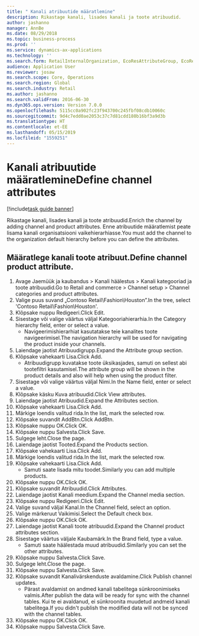 ```yaml
---
title: " Kanali atribuutide määratlemine"
description: Rikastage kanali, lisades kanali ja toote atribuudid.
author: jashanno
manager: AnnBe
ms.date: 08/29/2018
ms.topic: business-process
ms.prod: ''
ms.service: dynamics-ax-applications
ms.technology: ''
ms.search.form: RetailInternalOrganization, EcoResAttributeGroup, EcoResAttributeGroupAttribute, RetailAddChannelItems, RetailCatalogProductAttributeValue, RetailMedia
audience: Application User
ms.reviewer: josaw
ms.search.scope: Core, Operations
ms.search.region: Global
ms.search.industry: Retail
ms.author: jashanno
ms.search.validFrom: 2016-06-30
ms.dyn365.ops.version: Version 7.0.0
ms.openlocfilehash: 5115cc0a902fc23f943700c245fbf08cdb10060c
ms.sourcegitcommit: 9d4c7edd0ae2053c37c7d81cdd180b16bf3a9d3b
ms.translationtype: HT
ms.contentlocale: et-EE
ms.lasthandoff: 05/15/2019
ms.locfileid: "1559251"
---
```

# <a name="define-channel-attributes"></a><span data-ttu-id="6af40-103"> Kanali atribuutide määratlemine</span><span class="sxs-lookup"><span data-stu-id="6af40-103">Define channel attributes</span></span>

[!include[task guide banner](../includes/task-guide-banner.md)]

<span data-ttu-id="6af40-104">Rikastage kanali, lisades kanali ja toote atribuudid.</span><span class="sxs-lookup"><span data-stu-id="6af40-104">Enrich the channel by adding channel and product attributes.</span></span> <span data-ttu-id="6af40-105">Enne atribuutide määratlemist peate lisama kanali organisatsiooni vaikehierarhiasse.</span><span class="sxs-lookup"><span data-stu-id="6af40-105">You must add the channel to the organization default hierarchy before you can define the attributes.</span></span>


## <a name="define-channel-product-attribute"></a><span data-ttu-id="6af40-106">Määratlege kanali toote atribuut.</span><span class="sxs-lookup"><span data-stu-id="6af40-106">Define channel product attribute.</span></span>
1. <span data-ttu-id="6af40-107">Avage Jaemüük ja kaubandus > Kanali häälestus > Kanali kategooriad ja toote atribuudid.</span><span class="sxs-lookup"><span data-stu-id="6af40-107">Go to Retail and commerce > Channel setup > Channel categories and product attributes.</span></span>
2. <span data-ttu-id="6af40-108">Valige puus suvand „Contoso Retail\Fashion\Houston”.</span><span class="sxs-lookup"><span data-stu-id="6af40-108">In the tree, select 'Contoso Retail\Fashion\Houston'.</span></span>
3. <span data-ttu-id="6af40-109">Klõpsake nuppu Redigeeri.</span><span class="sxs-lookup"><span data-stu-id="6af40-109">Click Edit.</span></span>
4. <span data-ttu-id="6af40-110">Sisestage või valige väärtus väljal Kategooriahierarhia.</span><span class="sxs-lookup"><span data-stu-id="6af40-110">In the Category hierarchy field, enter or select a value.</span></span>
    * <span data-ttu-id="6af40-111">Navigeerimishierarhiat kasutatakse teie kanalites toote navigeerimisel.</span><span class="sxs-lookup"><span data-stu-id="6af40-111">The navigation hierarchy will be used for navigating the product inside your channels.</span></span>  
5. <span data-ttu-id="6af40-112">Laiendage jaotist Atribuudigrupp.</span><span class="sxs-lookup"><span data-stu-id="6af40-112">Expand the Attribute group section.</span></span>
6. <span data-ttu-id="6af40-113">Klõpsake vahekaarti Lisa.</span><span class="sxs-lookup"><span data-stu-id="6af40-113">Click Add.</span></span>
    * <span data-ttu-id="6af40-114">Atribuudigrupp kuvatakse toote üksikasjades, samuti on sellest abi tootefiltri kasutamisel.</span><span class="sxs-lookup"><span data-stu-id="6af40-114">The attribute group will be shown in the product details and also will help when using the product filter.</span></span>  
7. <span data-ttu-id="6af40-115">Sisestage või valige väärtus väljal Nimi.</span><span class="sxs-lookup"><span data-stu-id="6af40-115">In the Name field, enter or select a value.</span></span>
8. <span data-ttu-id="6af40-116">Klõpsake käsku Kuva atribuudid.</span><span class="sxs-lookup"><span data-stu-id="6af40-116">Click View attributes.</span></span>
9. <span data-ttu-id="6af40-117">Laiendage jaotist Atribuudid.</span><span class="sxs-lookup"><span data-stu-id="6af40-117">Expand the Attributes section.</span></span>
10. <span data-ttu-id="6af40-118">Klõpsake vahekaarti Lisa.</span><span class="sxs-lookup"><span data-stu-id="6af40-118">Click Add.</span></span>
11. <span data-ttu-id="6af40-119">Märkige loendis valitud rida.</span><span class="sxs-lookup"><span data-stu-id="6af40-119">In the list, mark the selected row.</span></span>
12. <span data-ttu-id="6af40-120">Klõpsake suvandit AddBtn.</span><span class="sxs-lookup"><span data-stu-id="6af40-120">Click AddBtn.</span></span>
13. <span data-ttu-id="6af40-121">Klõpsake nuppu OK.</span><span class="sxs-lookup"><span data-stu-id="6af40-121">Click OK.</span></span>
14. <span data-ttu-id="6af40-122">Klõpsake nuppu Salvesta.</span><span class="sxs-lookup"><span data-stu-id="6af40-122">Click Save.</span></span>
15. <span data-ttu-id="6af40-123">Sulgege leht.</span><span class="sxs-lookup"><span data-stu-id="6af40-123">Close the page.</span></span>
16. <span data-ttu-id="6af40-124">Laiendage jaotist Tooted.</span><span class="sxs-lookup"><span data-stu-id="6af40-124">Expand the Products section.</span></span>
17. <span data-ttu-id="6af40-125">Klõpsake vahekaarti Lisa.</span><span class="sxs-lookup"><span data-stu-id="6af40-125">Click Add.</span></span>
18. <span data-ttu-id="6af40-126">Märkige loendis valitud rida.</span><span class="sxs-lookup"><span data-stu-id="6af40-126">In the list, mark the selected row.</span></span>
19. <span data-ttu-id="6af40-127">Klõpsake vahekaarti Lisa.</span><span class="sxs-lookup"><span data-stu-id="6af40-127">Click Add.</span></span>
    * <span data-ttu-id="6af40-128">Samuti saate lisada mitu toodet.</span><span class="sxs-lookup"><span data-stu-id="6af40-128">Similarly you can add multiple products.</span></span>  
20. <span data-ttu-id="6af40-129">Klõpsake nuppu OK.</span><span class="sxs-lookup"><span data-stu-id="6af40-129">Click OK.</span></span>
21. <span data-ttu-id="6af40-130">Klõpsake suvandit Atribuudid.</span><span class="sxs-lookup"><span data-stu-id="6af40-130">Click Attributes.</span></span>
22. <span data-ttu-id="6af40-131">Laiendage jaotist Kanali meedium.</span><span class="sxs-lookup"><span data-stu-id="6af40-131">Expand the Channel media section.</span></span>
23. <span data-ttu-id="6af40-132">Klõpsake nuppu Redigeeri.</span><span class="sxs-lookup"><span data-stu-id="6af40-132">Click Edit.</span></span>
24. <span data-ttu-id="6af40-133">Valige suvand väljal Kanal.</span><span class="sxs-lookup"><span data-stu-id="6af40-133">In the Channel field, select an option.</span></span>
25. <span data-ttu-id="6af40-134">Valige märkeruut Vaikimisi.</span><span class="sxs-lookup"><span data-stu-id="6af40-134">Select the Default check box.</span></span>
26. <span data-ttu-id="6af40-135">Klõpsake nuppu OK.</span><span class="sxs-lookup"><span data-stu-id="6af40-135">Click OK.</span></span>
27. <span data-ttu-id="6af40-136">Laiendage jaotist Kanali toote atribuudid.</span><span class="sxs-lookup"><span data-stu-id="6af40-136">Expand the Channel product attributes section.</span></span>
28. <span data-ttu-id="6af40-137">Sisestage väärtus väljale Kaubamärk.</span><span class="sxs-lookup"><span data-stu-id="6af40-137">In the Brand field, type a value.</span></span>
    * <span data-ttu-id="6af40-138">Samuti saate häälestada muud atribuudid.</span><span class="sxs-lookup"><span data-stu-id="6af40-138">Similarly you can set the other attributes.</span></span>  
29. <span data-ttu-id="6af40-139">Klõpsake nuppu Salvesta.</span><span class="sxs-lookup"><span data-stu-id="6af40-139">Click Save.</span></span>
30. <span data-ttu-id="6af40-140">Sulgege leht.</span><span class="sxs-lookup"><span data-stu-id="6af40-140">Close the page.</span></span>
31. <span data-ttu-id="6af40-141">Klõpsake nuppu Salvesta.</span><span class="sxs-lookup"><span data-stu-id="6af40-141">Click Save.</span></span>
32. <span data-ttu-id="6af40-142">Klõpsake suvandit Kanalivärskenduste avaldamine.</span><span class="sxs-lookup"><span data-stu-id="6af40-142">Click Publish channel updates.</span></span>
    * <span data-ttu-id="6af40-143">Pärast avaldamist on andmed kanali tabelitega sünkroonimiseks valmis.</span><span class="sxs-lookup"><span data-stu-id="6af40-143">After publish the data will be ready for sync with the channel tables.</span></span> <span data-ttu-id="6af40-144">Kui te ei avaldanud, ei sünkroonita muudetud andmeid kanali tabelitega.</span><span class="sxs-lookup"><span data-stu-id="6af40-144">If you didn't publish the modified data will not be synced with the channel tables.</span></span>  
33. <span data-ttu-id="6af40-145">Klõpsake nuppu OK.</span><span class="sxs-lookup"><span data-stu-id="6af40-145">Click OK.</span></span>
34. <span data-ttu-id="6af40-146">Klõpsake nuppu Salvesta.</span><span class="sxs-lookup"><span data-stu-id="6af40-146">Click Save.</span></span>

